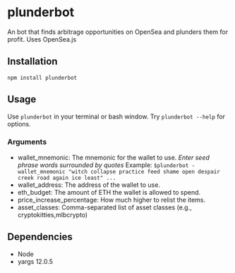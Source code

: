 # plunderbot
An bot that finds arbitrage opportunities on OpenSea and plunders them for profit. Uses OpenSea.js

## Installation
```
npm install plunderbot
```

## Usage
Use `plunderbot` in your terminal or bash window. Try `plunderbot --help` for options.

### Arguments
- wallet_mnemonic: The mnemonic for the wallet to use. *Enter seed phrase words surrounded by quotes* Example: `$plunderbot -wallet_mnemonic "witch collapse practice feed shame open despair creek road again ice least" ...`
- wallet_address: The address of the wallet to use.
- eth_budget: The amount of ETH the wallet is allowed to spend.
- price_increase_percentage: How much higher to relist the items.
- asset_classes: Comma-separated list of asset classes (e.g., cryptokitties,mlbcrypto)


## Dependencies
- Node
- yargs 12.0.5
